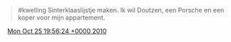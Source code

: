 > \#kwelling Sinterklaaslijstje maken\. Ik wil Doutzen, een Porsche en een koper voor mijn appartement\.

<img src="../../media/tweet.ico" width="12" /> [Mon Oct 25 19:56:24 +0000 2010](https://twitter.com/DromerDenker/status/28720472071)